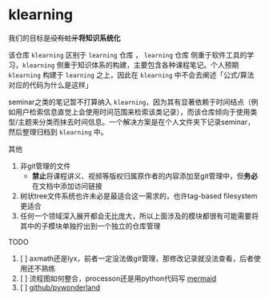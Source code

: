 # klearning

我们的目标是~~没有蛀牙~~**将知识系统化**

该仓库 `klearning` 区别于 `learning` 仓库 ， `learning` 仓库 侧重于软件工具的学习，`klearning` 侧重于知识体系的构建，主要包含各种课程笔记。个人预期 `klearning` 构建于 `learning` 之上，因此在 `klearning` 中不会去阐述「公式/算法对应的代码为什么是这样」

seminar之类的笔记暂不打算纳入 `klearning`，因为其有显著依赖于时间结点（例如用户检索信息直觉上会使用时间范围来检索该类记录），而该仓库倾向于使用类型/主题来分类而抹去时间信息。一个解决方案是在个人文件夹下记录seminar，然后整理归档到 `klearning` 中。

其他

1. 非git管理的文件
   * **禁止**将课程讲义、视频等版权归属原作者的内容添加至git管理中，但**务必**在文档中添加访问链接
2. 树状tree文件系统也许未必是最适合这一需求的，也许tag-based filesystem更适合
3. 任何一个领域深入展开都会无比庞大，所以上面涉及的模块都很有可能需要将其中的子模块单独拧出到一个独立的仓库管理

TODO

1. [ ] axmath还是lyx，前者一定没法做git管理，那修改记录就没法查看，后者使用还不熟练
2. [ ] 流程图如何整合，processon还是用python代码写 [mermaid](https://mermaid.js.org/)
3. [ ] [github/pywonderland](https://github.com/neozhaoliang/pywonderland)
